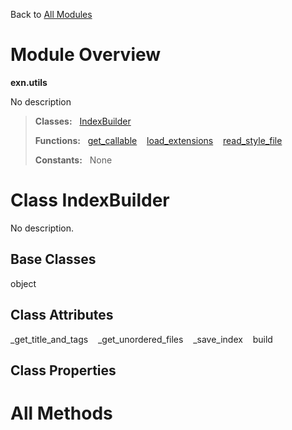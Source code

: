 Back to [All Modules](https://github.com/pyrustic/exn/blob/master/docs/modules/README.md#readme)

# Module Overview

**exn.utils**
 
No description

> **Classes:** &nbsp; [IndexBuilder](https://github.com/pyrustic/exn/blob/master/docs/modules/content/exn.utils/content/classes/IndexBuilder.md#class-indexbuilder)
>
> **Functions:** &nbsp; [get\_callable](https://github.com/pyrustic/exn/blob/master/docs/modules/content/exn.utils/content/functions.md#get_callable) &nbsp;&nbsp; [load\_extensions](https://github.com/pyrustic/exn/blob/master/docs/modules/content/exn.utils/content/functions.md#load_extensions) &nbsp;&nbsp; [read\_style\_file](https://github.com/pyrustic/exn/blob/master/docs/modules/content/exn.utils/content/functions.md#read_style_file)
>
> **Constants:** &nbsp; None

# Class IndexBuilder
No description.

## Base Classes
object

## Class Attributes
\_get\_title\_and\_tags &nbsp;&nbsp; \_get\_unordered\_files &nbsp;&nbsp; \_save\_index &nbsp;&nbsp; build

## Class Properties


# All Methods




